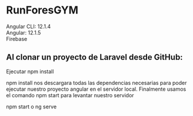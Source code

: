 # RunForesGYM
Angular CLI: 12.1.4<br>
Angular: 12.1.5<br>
Firebase

<h2>Al clonar un proyecto de Laravel desde GitHub:</h2>
Ejecutar npm install

npm install nos descargara todas las dependencias necesarias para poder ejecutar nuestro proyecto angular en el servidor local.
Finalmente usamos el comando npm start para levantar nuestro servidor

npm start o ng serve
